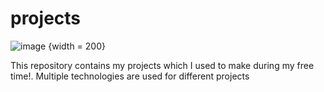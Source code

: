 # projects

![image](https://user-images.githubusercontent.com/24871433/120782771-c72c9300-c543-11eb-9c5a-ae43fdd89256.png) {width = 200}


This repository contains my projects which I used to make during my free time!. Multiple technologies are used for different projects


